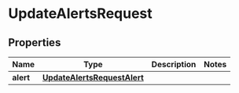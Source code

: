 

# UpdateAlertsRequest


## Properties

| Name | Type | Description | Notes |
|------------ | ------------- | ------------- | -------------|
|**alert** | [**UpdateAlertsRequestAlert**](UpdateAlertsRequestAlert.md) |  |  |



